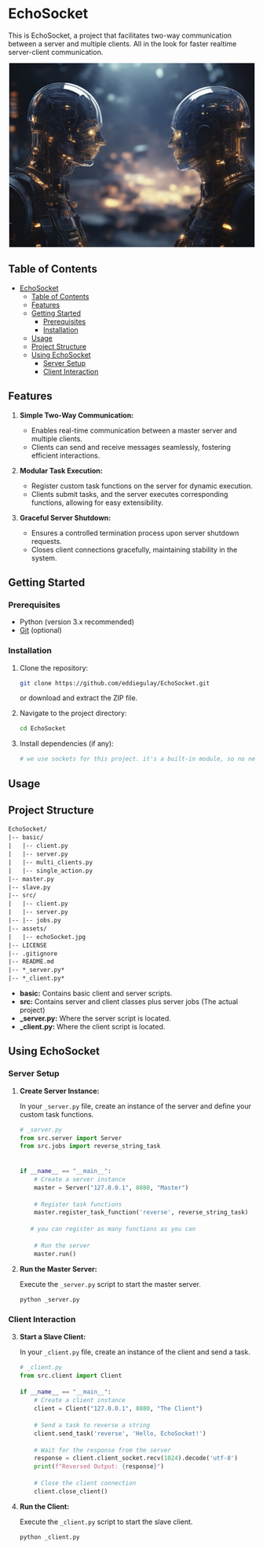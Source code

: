 # EchoSocket

This is EchoSocket, a project that facilitates two-way communication between a server and multiple clients. All in the look for faster realtime server-client communication.

<!-- project image -->
<p align="center">
  <img src="assets/echoSocket.jpg" alt="EchoSocket" width="500" />
</p>

## Table of Contents

- [EchoSocket](#echosocket)
  - [Table of Contents](#table-of-contents)
  - [Features](#features)
  - [Getting Started](#getting-started)
    - [Prerequisites](#prerequisites)
    - [Installation](#installation)
  - [Usage](#usage)
  - [Project Structure](#project-structure)
  - [Using EchoSocket](#using-echosocket)
    - [Server Setup](#server-setup)
    - [Client Interaction](#client-interaction)

## Features


1. **Simple Two-Way Communication:**
   - Enables real-time communication between a master server and multiple clients.
   - Clients can send and receive messages seamlessly, fostering efficient interactions.

2. **Modular Task Execution:**
   - Register custom task functions on the server for dynamic execution.
   - Clients submit tasks, and the server executes corresponding functions, allowing for easy extensibility.

3. **Graceful Server Shutdown:**
   - Ensures a controlled termination process upon server shutdown requests.
   - Closes client connections gracefully, maintaining stability in the system.

## Getting Started

### Prerequisites

- Python (version 3.x recommended)
- [Git](https://git-scm.com/) (optional)

### Installation

1. Clone the repository:

   ```bash
   git clone https://github.com/eddiegulay/EchoSocket.git
   ```

   or download and extract the ZIP file.

2. Navigate to the project directory:

   ```bash
   cd EchoSocket
   ```

3. Install dependencies (if any):

   ```bash
   # we use sockets for this project. it's a built-in module, so no need to install anything!
   ```

## Usage

## Project Structure

```txt
EchoSocket/
|-- basic/
|   |-- client.py
|   |-- server.py
|   |-- multi_clients.py
|   |-- single_action.py
|-- master.py
|-- slave.py
|-- src/
|   |-- client.py
|   |-- server.py
|-- |-- jobs.py
|-- assets/
|   |-- echoSocket.jpg
|-- LICENSE
|-- .gitignore
|-- README.md
|-- *_server.py*
|-- *_client.py*
```

- **basic:** Contains basic client and server scripts.
- **src:** Contains server and client classes plus server jobs (The actual project)
- **_server.py:** Where the server script is located.
- **_client.py:** Where the client script is located.

## Using EchoSocket

### Server Setup

1. **Create Server Instance:**

   In your `_server.py` file, create an instance of the server and define your custom task functions.

   ```python
   # _server.py
   from src.server import Server
   from src.jobs import reverse_string_task


   if __name__ == "__main__":
       # Create a server instance
       master = Server("127.0.0.1", 8080, "Master")

       # Register task functions
       master.register_task_function('reverse', reverse_string_task)

      # you can register as many functions as you can

       # Run the server
       master.run()
   ```

2. **Run the Master Server:**

   Execute the `_server.py` script to start the master server.

   ```bash
   python _server.py
   ```

### Client Interaction

3. **Start a Slave Client:**

   In your `_client.py` file, create an instance of the client and send a task.

   ```python
   # _client.py
   from src.client import Client

   if __name__ == "__main__":
       # Create a client instance
       client = Client("127.0.0.1", 8080, "The Client")

       # Send a task to reverse a string
       client.send_task('reverse', 'Hello, EchoSocket!')

       # Wait for the response from the server
       response = client.client_socket.recv(1024).decode('utf-8')
       print(f"Reversed Output: {response}")

       # Close the client connection
       client.close_client()
   ```

4. **Run the Client:**

   Execute the `_client.py` script to start the slave client.

   ```bash
   python _client.py
   ```
